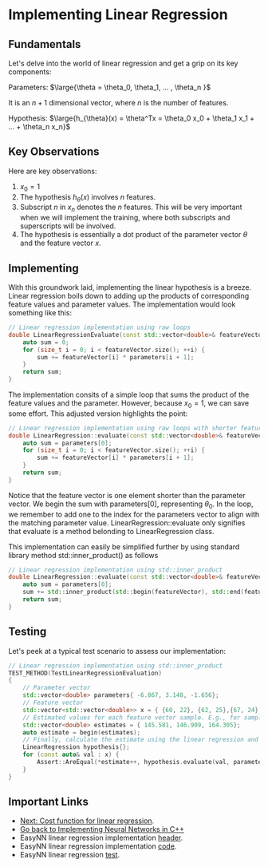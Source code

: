 # Implementing Linear Regression

## Fundamentals

Let's delve into the world of linear regression and get a grip on its key components:

Parameters: $\large{\theta = \theta_0, \theta_1, ... , \theta_n }$

It is an $n+1$ dimensional vector, where $n$ is the number of features.

Hypothesis: $\large{h_{\theta}(x) = \theta^Tx = \theta_0 x_0 + \theta_1 x_1 + ... + \theta_n x_n}$

## Key Observations

Here are key observations:

1. $x_0=1$
2. The hypothesis $h_{\theta}(x)$ involves $n$ features.
3. Subscript $n$ in $x_n$ denotes the $n$ features. This will be very important when we will implement the training, where both subscripts and superscripts will be involved.
4. The hypothesis is essentially a dot product of the parameter vector $\theta$ and the feature vector $x$.

## Implementing

With this groundwork laid, implementing the linear hypothesis is a breeze. Linear regression boils down to adding up the products of corresponding feature values and parameter values. The implementation would look something like this:

```cpp
// Linear regression implementation using raw loops
double LinearRegressionEvaluate(const std::vector<double>& featureVector, const std::vector<double>& parameters){
    auto sum = 0;
    for (size_t i = 0; i < featureVector.size(); ++i) {
        sum += featureVector[i] * parameters[i + 1];
    }
	return sum;
}
```
The implementation consits of a simple loop that sums the product of the feature values and the parameter. However, because $x_0 = 1$, we can save some effort. This adjusted version highlights the point:

```cpp
// Linear regression implementation using raw loops with shorter feature vector
double LinearRegression::evaluate(const std::vector<double>& featureVector, const std::vector<double>& parameters){
	auto sum = parameters[0];
    for (size_t i = 0; i < featureVector.size(); ++i) {
        sum += featureVector[i] * parameters[i + 1];
    }
	return sum;
}
```
Notice that the feature vector is one element shorter than the parameter vector. We begin the sum with parameters[0], representing $\theta_0$. In the loop, we remember to add one to the index for the parameters vector to align with the matching parameter value. LinearRegression::evaluate only signifies that evaluate is a method belonding to LinearRegression class.

This implementation can easily be simplified further by using standard library method std::inner_product() as follows

```cpp
// Linear regression implementation using std::inner_product
double LinearRegression::evaluate(const std::vector<double>& featureVector, const std::vector<double>& parameters){
	auto sum = parameters[0];
	sum += std::inner_product(std::begin(featureVector), std::end(featureVector), std::begin(parameters) + 1, 0.0);
	return sum;
}
```
## Testing

Let's peek at a typical test scenario to assess our implementation:
```cpp
// Linear regression implementation using std::inner_product
TEST_METHOD(TestLinearRegressionEvaluation)
{
    // Parameter vector
    std::vector<double> parameters{ -6.867, 3.148, -1.656};
    // Feature vector
    std::vector<std::vector<double>> x = { {60, 22}, {62, 25},{67, 24} };
    // Estimated values for each feature vector sample. E.g., for sample {60, 22}, the esimate is -6.867 + 3.148 * 60 - 1.656 * 22 = 145.581
    std::vector<double> estimates = { 145.581, 146.909, 164.305};
    auto estimate = begin(estimates);
    // Finally, calculate the estimate using the linear regression and compare is to the measured value 'y' (estimates).
    LinearRegression hypothesis{};
    for (const auto& val : x) {
        Assert::AreEqual(*estimate++, hypothesis.evaluate(val, parameters), 1.0E-5);
    }
}
```

## Important Links

* [Next: Cost function for linear regression](./CostFunctionLinearRegression.md).
* [Go back to Implementing Neural Networks in C++](./index.md)
* EasyNN linear regression implementation [header](https://github.com/azadwasan/neuralnetwork/tree/main/src/EasyNN/LinearRegression.h).
* EasyNN linear regression implementation [code](https://github.com/azadwasan/neuralnetwork/tree/main/src/EasyNN/LinearRegression.cpp).
* EasyNN linear regression [test](https://github.com/azadwasan/neuralnetwork/blob/main/src/EasyNNTest/LinearRegressionTest.cpp).
